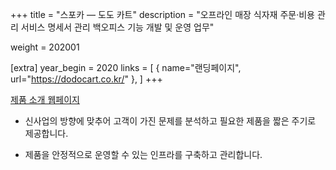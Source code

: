 +++
title = "스포카 — 도도 카트"
description = "오프라인 매장 식자재 주문·비용 관리 서비스 명세서 관리 백오피스 기능 개발 및 운영 업무"

weight = 202001

[extra]
year_begin = 2020
links = [
    { name="랜딩페이지", url="https://dodocart.co.kr/" },
]
+++

[제품 소개 웹페이지](https://dodocart.co.kr/)

- 신사업의 방향에 맞추어 고객이 가진 문제를 분석하고 필요한 제품을 짧은 주기로 제공합니다.

- 제품을 안정적으로 운영할 수 있는 인프라를 구축하고 관리합니다.
